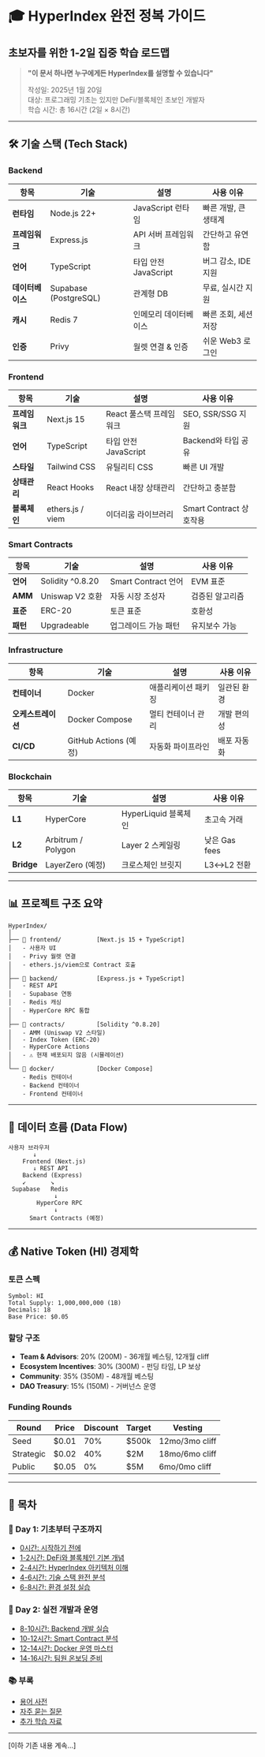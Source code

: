 # 🎓 HyperIndex 완전 정복 가이드
## 초보자를 위한 1-2일 집중 학습 로드맵

> **"이 문서 하나면 누구에게든 HyperIndex를 설명할 수 있습니다"**
> 
> 작성일: 2025년 1월 20일  
> 대상: 프로그래밍 기초는 있지만 DeFi/블록체인 초보인 개발자  
> 학습 시간: 총 16시간 (2일 × 8시간)

---

## 🛠️ 기술 스택 (Tech Stack)

### Backend
| 항목 | 기술 | 설명 | 사용 이유 |
|-----|------|------|----------|
| **런타임** | Node.js 22+ | JavaScript 런타임 | 빠른 개발, 큰 생태계 |
| **프레임워크** | Express.js | API 서버 프레임워크 | 간단하고 유연함 |
| **언어** | TypeScript | 타입 안전 JavaScript | 버그 감소, IDE 지원 |
| **데이터베이스** | Supabase (PostgreSQL) | 관계형 DB | 무료, 실시간 지원 |
| **캐시** | Redis 7 | 인메모리 데이터베이스 | 빠른 조회, 세션 저장 |
| **인증** | Privy | 월렛 연결 & 인증 | 쉬운 Web3 로그인 |

### Frontend
| 항목 | 기술 | 설명 | 사용 이유 |
|-----|------|------|----------|
| **프레임워크** | Next.js 15 | React 풀스택 프레임워크 | SEO, SSR/SSG 지원 |
| **언어** | TypeScript | 타입 안전 JavaScript | Backend와 타입 공유 |
| **스타일** | Tailwind CSS | 유틸리티 CSS | 빠른 UI 개발 |
| **상태관리** | React Hooks | React 내장 상태관리 | 간단하고 충분함 |
| **블록체인** | ethers.js / viem | 이더리움 라이브러리 | Smart Contract 상호작용 |

### Smart Contracts
| 항목 | 기술 | 설명 | 사용 이유 |
|-----|------|------|----------|
| **언어** | Solidity ^0.8.20 | Smart Contract 언어 | EVM 표준 |
| **AMM** | Uniswap V2 호환 | 자동 시장 조성자 | 검증된 알고리즘 |
| **표준** | ERC-20 | 토큰 표준 | 호환성 |
| **패턴** | Upgradeable | 업그레이드 가능 패턴 | 유지보수 가능 |

### Infrastructure
| 항목 | 기술 | 설명 | 사용 이유 |
|-----|------|------|----------|
| **컨테이너** | Docker | 애플리케이션 패키징 | 일관된 환경 |
| **오케스트레이션** | Docker Compose | 멀티 컨테이너 관리 | 개발 편의성 |
| **CI/CD** | GitHub Actions (예정) | 자동화 파이프라인 | 배포 자동화 |

### Blockchain
| 항목 | 기술 | 설명 | 사용 이유 |
|-----|------|------|----------|
| **L1** | HyperCore | HyperLiquid 블록체인 | 초고속 거래 |
| **L2** | Arbitrum / Polygon | Layer 2 스케일링 | 낮은 Gas fees |
| **Bridge** | LayerZero (예정) | 크로스체인 브릿지 | L3↔L2 전환 |

---

## 📊 프로젝트 구조 요약

```
HyperIndex/
│
├── 📱 frontend/          [Next.js 15 + TypeScript]
│   - 사용자 UI
│   - Privy 월렛 연결
│   - ethers.js/viem으로 Contract 호출
│
├── 🔧 backend/           [Express.js + TypeScript]
│   - REST API
│   - Supabase 연동
│   - Redis 캐싱
│   - HyperCore RPC 통합
│
├── 📝 contracts/         [Solidity ^0.8.20]
│   - AMM (Uniswap V2 스타일)
│   - Index Token (ERC-20)
│   - HyperCore Actions
│   - ⚠️ 현재 배포되지 않음 (시뮬레이션)
│
└── 🐳 docker/            [Docker Compose]
    - Redis 컨테이너
    - Backend 컨테이너
    - Frontend 컨테이너
```

---

## 🔄 데이터 흐름 (Data Flow)

```
사용자 브라우저
       ↓
    Frontend (Next.js)
       ↓ REST API
    Backend (Express)
    ↙       ↘
 Supabase   Redis
             ↓
        HyperCore RPC
             ↓
      Smart Contracts (예정)
```

---

## 💰 Native Token (HI) 경제학

### 토큰 스펙
```
Symbol: HI
Total Supply: 1,000,000,000 (1B)
Decimals: 18
Base Price: $0.05
```

### 할당 구조
- **Team & Advisors**: 20% (200M) - 36개월 베스팅, 12개월 cliff
- **Ecosystem Incentives**: 30% (300M) - 펀딩 타임, LP 보상
- **Community**: 35% (350M) - 48개월 베스팅
- **DAO Treasury**: 15% (150M) - 거버넌스 운영

### Funding Rounds
| Round | Price | Discount | Target | Vesting |
|-------|-------|----------|--------|---------|
| Seed | $0.01 | 70% | $500k | 12mo/3mo cliff |
| Strategic | $0.02 | 40% | $2M | 18mo/6mo cliff |
| Public | $0.05 | 0% | $5M | 6mo/0mo cliff |

---

## 📖 목차

### 🌅 Day 1: 기초부터 구조까지
- [0시간: 시작하기 전에](#0시간-시작하기-전에)
- [1-2시간: DeFi와 블록체인 기본 개념](#1-2시간-defi와-블록체인-기본-개념)
- [2-4시간: HyperIndex 아키텍처 이해](#2-4시간-hyperindex-아키텍처-이해)
- [4-6시간: 기술 스택 완전 분석](#4-6시간-기술-스택-완전-분석)
- [6-8시간: 환경 설정 실습](#6-8시간-환경-설정-실습)

### 🌆 Day 2: 실전 개발과 운영
- [8-10시간: Backend 개발 실습](#8-10시간-backend-개발-실습)
- [10-12시간: Smart Contract 분석](#10-12시간-smart-contract-분석)
- [12-14시간: Docker 운영 마스터](#12-14시간-docker-운영-마스터)
- [14-16시간: 팀원 온보딩 준비](#14-16시간-팀원-온보딩-준비)

### 📚 부록
- [용어 사전](#용어-사전)
- [자주 묻는 질문](#자주-묻는-질문)
- [추가 학습 자료](#추가-학습-자료)

---

[이하 기존 내용 계속...]
